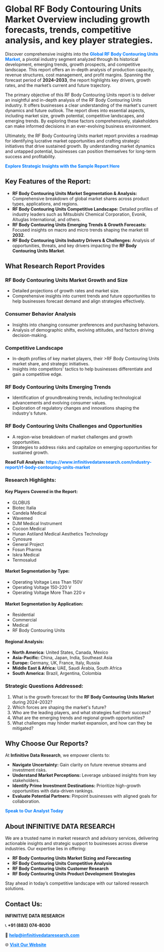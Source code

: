<h1>Global RF Body Contouring Units Market Overview including growth forecasts, trends, competitive analysis, and key player strategies.</h1>
<p>
Discover comprehensive insights into the 
<a href="https://www.infinitivedataresearch.com/industry-report/rf-body-contouring-units-market" rel="dofollow" style="color: #007BFF; text-decoration: none;"><strong>Global RF Body Contouring Units Market</strong></a>, a pivotal industry segment analyzed through its historical development, emerging trends, growth prospects, and competitive landscape. This report offers an in-depth analysis of production capacity, revenue structures, cost management, and profit margins. Spanning the forecast period of <strong>2024–2033</strong>, the report highlights key drivers, growth rates, and the market’s current and future trajectory.
</p>
<p>
The primary objective of this RF Body Contouring Units report is to deliver an insightful and in-depth analysis of the RF Body Contouring Units industry. It offers businesses a clear understanding of the market's current dynamics and future outlook. The report dives into essential aspects, including market size, growth potential, competitive landscapes, and emerging trends. By exploring these factors comprehensively, stakeholders can make informed decisions in an ever-evolving business environment.
</p>
<p>
Ultimately, the RF Body Contouring Units market report provides a roadmap for identifying lucrative market opportunities and crafting strategic initiatives that drive sustained growth. By understanding market dynamics and untapped potential, businesses can position themselves for long-term success and profitability.
</p>
<p>
<a href="https://www.infinitivedataresearch.com/request-sample/reportId=112289" style="color: #007BFF; text-decoration: none;"><strong>Explore Strategic Insights with the Sample Report Here</strong></a>
</p>

<h2>Key Features of the Report:</h2>
<ul>
<li><strong>RF Body Contouring Units Market Segmentation & Analysis:</strong> Comprehensive breakdown of global market shares across product types, applications, and regions.</li>
<li><strong>RF Body Contouring Units Competitive Landscape:</strong> Detailed profiles of industry leaders such as Mitsubishi Chemical Corporation, Evonik, Altuglas International, and others.</li>
<li><strong>RF Body Contouring Units Emerging Trends & Growth Forecasts:</strong> Focused insights on macro and micro trends shaping the market till <strong>2032</strong>.</li>
<li><strong>RF Body Contouring Units Industry Drivers & Challenges:</strong> Analysis of opportunities, threats, and key drivers impacting the <strong>RF Body Contouring Units Market</strong>.</li>
</ul>

<h2>What Research Report Provides</h2>
<h3>RF Body Contouring Units Market Growth and Size</h3>
<ul>
<li>Detailed projections of growth rates and market size.</li>
<li>Comprehensive insights into current trends and future opportunities to help businesses forecast demand and align strategies effectively.</li>
</ul>

<h3>Consumer Behavior Analysis</h3>
<ul>
<li>Insights into changing consumer preferences and purchasing behaviors.</li>
<li>Analysis of demographic shifts, evolving attitudes, and factors driving decision-making.</li>
</ul>

<h3>Competitive Landscape</h3>
<ul>
<li>In-depth profiles of key market players, their >RF Body Contouring Units market share, and strategic initiatives.</li>
<li>Insights into competitors' tactics to help businesses differentiate and gain a competitive edge.</li>
</ul>

<h3>RF Body Contouring Units Emerging Trends</h3>
<ul>
<li>Identification of groundbreaking trends, including technological advancements and evolving consumer values.</li>
<li>Exploration of regulatory changes and innovations shaping the industry's future.</li>
</ul>

<h3>RF Body Contouring Units Challenges and Opportunities</h3>
<ul>
<li>A region-wise breakdown of market challenges and growth opportunities.</li>
<li>Strategies to address risks and capitalize on emerging opportunities for sustained growth.</li>
</ul>
<p><strong>Read Full Analysis:</strong> <a href="https://www.infinitivedataresearch.com/industry-report/rf-body-contouring-units-market" rel="dofollow" style="color: #007BFF; text-decoration: none;"><strong>https://www.infinitivedataresearch.com/industry-report/rf-body-contouring-units-market</strong></a></p>
<h3>Research Highlights:</h3>
<h4>Key Players Covered in the Report:</h4>
<ul><li>GLOBUS</li><li>Biotec Italia</li><li>Candela Medical</li><li>Wavemed</li><li>DJM Medical Instrument</li><li>Cocoon Medical</li><li>Hunan Astiland Medical Aesthetics Technology</li><li>Cynosure</li><li>General Project</li><li>Fosun Pharma</li><li>Iskra Medical</li><li>Termosalud</li></ul>
<h4>Market Segmentation by Type:</h4>
<ul><li>Operating Voltage Less Than 150V</li><li>Operating Voltage 150-220 V</li><li>Operating Voltage More Than 220 v</li></ul>
<h4>Market Segmentation by Application:</h4>
<ul><li>Residential</li><li>Commercial</li><li>Medical</li><li>RF Body Contouring Units</li></ul>

<h4>Regional Analysis:</h4>
<ul>
<li><strong>North America:</strong> United States, Canada, Mexico</li>
<li><strong>Asia-Pacific:</strong> China, Japan, India, Southeast Asia</li>
<li><strong>Europe:</strong> Germany, UK, France, Italy, Russia</li>
<li><strong>Middle East & Africa:</strong> UAE, Saudi Arabia, South Africa</li>
<li><strong>South America:</strong> Brazil, Argentina, Colombia</li>
</ul>

<h3>Strategic Questions Addressed:</h3>
<ol>
<li>What is the growth forecast for the <strong>RF Body Contouring Units Market</strong> during 2024–2032?</li>
<li>Which forces are shaping the market's future?</li>
<li>Who are the leading players, and what strategies fuel their success?</li>
<li>What are the emerging trends and regional growth opportunities?</li>
<li>What challenges may hinder market expansion, and how can they be mitigated?</li>
</ol>

<h2>Why Choose Our Reports?</h2>
<p>At <strong>Infinitive Data Research</strong>, we empower clients to:</p>
<ul>
<li><strong>Navigate Uncertainty:</strong> Gain clarity on future revenue streams and investment risks.</li>
<li><strong>Understand Market Perceptions:</strong> Leverage unbiased insights from key stakeholders.</li>
<li><strong>Identify Prime Investment Destinations:</strong> Prioritize high-growth opportunities with data-driven rankings.</li>
<li><strong>Evaluate Potential Partners:</strong> Pinpoint businesses with aligned goals for collaboration.</li>
</ul>
<p><a href="https://www.infinitivedataresearch.com/industry-report/rf-body-contouring-units-market" rel="dofollow" style="color: #007BFF; text-decoration: none;"><strong>Speak to Our Analyst Today</strong></a></p>

<h2>About INFINITIVE DATA RESEARCH</h2>
<p>We are a trusted name in market research and advisory services, delivering actionable insights and strategic support to businesses across diverse industries. Our expertise lies in offering:</p>
<ul>
<li><strong>RF Body Contouring Units Market Sizing and Forecasting</strong></li>
<li><strong>RF Body Contouring Units Competitive Analysis</strong></li>
<li><strong>RF Body Contouring Units Customer Research</strong></li>
<li><strong>RF Body Contouring Units Product Development Strategies</strong></li>
</ul>
<p>Stay ahead in today’s competitive landscape with our tailored research solutions.</p>

<h2>Contact Us:</h2>
<p><strong>INFINITIVE DATA RESEARCH</strong></p>
<p>📞 <strong>+91 (883) 074-8030</strong></p>
<p>📧 <strong><a href="mailto:help@infinitivedataresearch.com" style="color: #007BFF;">help@infinitivedataresearch.com</a></strong></p>
<p>🌐 <strong><a href="https://www.infinitivedataresearch.com" rel="dofollow" style="color: #007BFF;">Visit Our Website</a></strong></p>